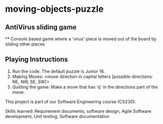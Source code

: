 # moving-objects-puzzle

## AntiVirus sliding game

** Console based game where a 'virus' piece is moved out of the board by sliding other pieces

## Playing Instructions

1. Run the code. The default puzzle is Junior 16.
2. Making Moves: <piece number><space><move direction in capital letters [possible directions: NE, NW, SE, SW]><space><steps to move the piece>
3. Quitting the game: Make a move that has 'q' in the directions part of the move.

This project is part of our Software Engineering course (CS230).

Skills learned: Requirement documents, software design, Agile Software development, Unit testing, Software documentation
